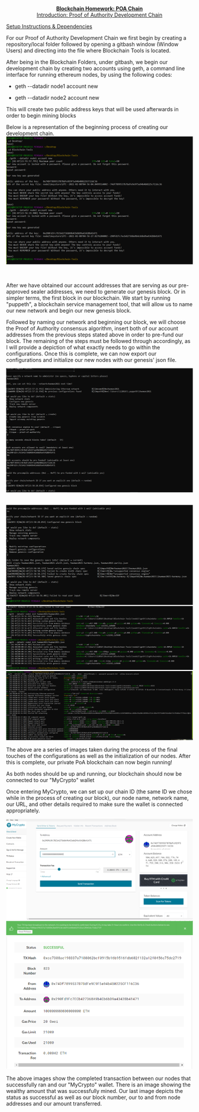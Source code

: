 <p align="center">
    <ins><b>Blockchain Homework: POA Chain</b><br><ins>
    Introduction: Proof of Authority Development Chain

<ins>Setup Instructions & Dependencies 

For our Proof of Authority Development Chain we first begin by creating a repository/local folder followed by opening a gitbash window (Window Users) and directing into  the file where Blockchain Tools is located. 


After being in the Blockchain Folders, under gitbash, we begin our development chain by creating two accounts using geth, a command line interface for running ethereum nodes, by using the following codes:

- geth --datadir node1 account new

- geth --datadir node2 account new

This will create two public address keys that will be used afterwards in order to begin mining blocks

Below is a representation of the beginning process of creating our development chain.
    <img src=Blockchain_Screenshots/Capture_1.png>
</p><br>

<p>

After we have obtained our account addresses that are serving as our pre-approved sealer addresses, we need to generate our genesis block. Or in simpler terms, the first block in our blockchain. We start by running "puppeth", a blockchain service management tool, that will allow us to name our new network and begin our new genesis block.

Followed by naming our network and beginning our block, we will choose the Proof of Authority consensus algorithm, insert both of our account addresses from the previous steps stated above in order to pre-fund our block. The remaining of the steps must be followed through accordingly, as I will provide a depiction of what exactly needs to go within the configurations. Once this is complete, we can now export our configurations and initialize our new nodes with our genesis' json file. 




<img src=Blockchain_Screenshots/Capture_2.png>
</p><br>


<img src=Blockchain_Screenshots/Capture_3.png>


<img src=Blockchain_Screenshots/Capture_4.png>

<img src=Blockchain_Screenshots/Capture_5.png>


The above are a series of images taken during the process of the final touches of the configurations as well as the initialization of our nodes. After this is complete, our private PoA blockchain can now begin running! 

As both nodes should be up and running, our blockchain should now be connected to our "MyCrypto" wallet 

Once entering MyCrypto, we can set up our chain ID (the same ID we chose while in the process of creating our block), our node name, network name, our URL, and other details required to make sure the wallet is connected appropriately. 


<img src=Blockchain_Screenshots/Capture_6.png>
<img src=Blockchain_Screenshots/Capture_7.png>
<img src=Blockchain_Screenshots/Capture_8.png>



The above images show the completed transaction between our nodes that successfully ran and our "MyCrypto" wallet. There is an image showing the wealthy amount that was successfully mined. Our last image depicts the status as successful as well as our block number, our to and from node addresses and our amount transferred. 